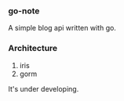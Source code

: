 ### go-note
A simple blog api written with go.

### Architecture

1. iris
2. gorm


It's under developing.
